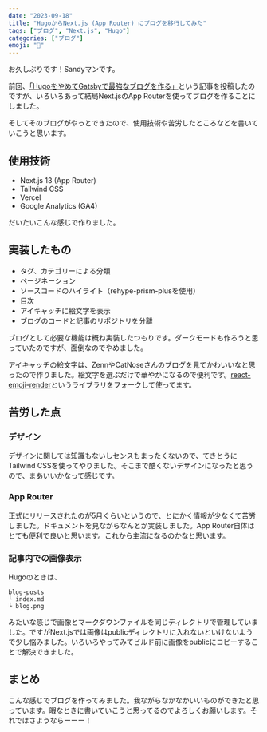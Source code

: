 ```yaml
---
date: "2023-09-18"
title: "HugoからNext.js (App Router) にブログを移行してみた"
tags: ["ブログ", "Next.js", "Hugo"]
categories: ["ブログ"]
emoji: "🎈"
---
```


お久しぶりです！Sandyマンです。

前回、[「HugoをやめてGatsbyで最強なブログを作る」](https://www.sandyman.dev/posts/hugo-to-gatsby-1)という記事を投稿したのですが、いろいろあって結局Next.jsのApp Routerを使ってブログを作ることにしました。

そしてそのブログがやっとできたので、使用技術や苦労したところなどを書いていこうと思います。

## 使用技術
- Next.js 13 (App Router)
- Tailwind CSS
- Vercel
- Google Analytics (GA4)

だいたいこんな感じで作りました。

## 実装したもの
- タグ、カテゴリーによる分類
- ページネーション
- ソースコードのハイライト（rehype-prism-plusを使用）
- 目次
- アイキャッチに絵文字を表示
- ブログのコードと記事のリポジトリを分離

ブログとして必要な機能は概ね実装したつもりです。ダークモードも作ろうと思っていたのですが、面倒なのでやめました。

アイキャッチの絵文字は、ZennやCatNoseさんのブログを見てかわいいなと思ったので作りました。絵文字を選ぶだけで華やかになるので便利です。[react-emoji-render](https://github.com/tommoor/react-emoji-render)というライブラリをフォークして使ってます。

## 苦労した点
### デザイン
デザインに関しては知識もないしセンスもまったくないので、てきとうにTailwind CSSを使ってやりました。そこまで酷くないデザインになったと思うので、まあいいかなって感じです。

### App Router
正式にリリースされたのが5月ぐらいというので、とにかく情報が少なくて苦労しました。ドキュメントを見ながらなんとか実装しました。App Router自体はとても便利で良いと思います。これから主流になるのかなと思います。

### 記事内での画像表示
Hugoのときは、
```
blog-posts
└ index.md
└ blog.png
```
みたいな感じで画像とマークダウンファイルを同じディレクトリで管理していました。ですがNext.jsでは画像はpublicディレクトリに入れないといけないようで少し悩みました。いろいろやってみてビルド前に画像をpublicにコピーすることで解決できました。

## まとめ
こんな感じでブログを作ってみました。我ながらなかなかいいものができたと思っています。暇なときに書いていこうと思ってるのでよろしくお願いします。それではさようならーーー！